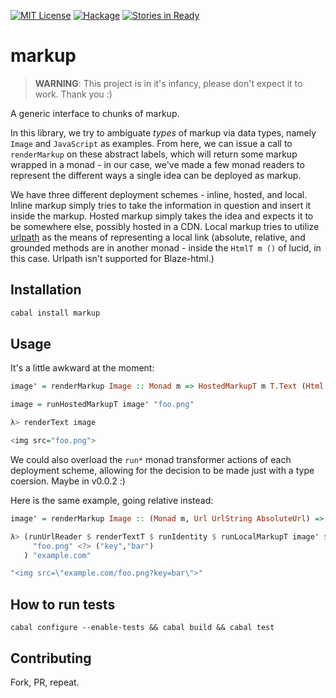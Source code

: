 [![MIT License](http://img.shields.io/badge/license-MIT-brightgreen.svg)](https://tldrlegal.com/license/mit-license)
[![Hackage](http://img.shields.io/badge/hackage-0.0.3-brightgreen.svg)](https://hackage.haskell.org/package/markup)
[![Stories in Ready](https://badge.waffle.io/athanclark/markup.png?label=ready&title=Ready)](https://waffle.io/athanclark/markup)

markup
======

> **WARNING**: This project is in it's infancy, please don't expect it to work. 
> Thank you :)

A generic interface to chunks of markup.

In this library, we try to ambiguate _types_ of markup via data types, namely 
`Image` and `JavaScript` as examples. From here, we can issue a call to 
`renderMarkup` on these abstract labels, which will return some markup wrapped 
in a monad - in our case, we've made a few monad readers to represent the 
different ways a single idea can be deployed as markup.

We have three different deployment schemes - inline, hosted, and local. Inline 
markup simply tries to take the information in question and insert it inside the 
markup. Hosted markup simply takes the idea and expects it to be somewhere else, 
possibly hosted in a CDN. Local markup tries to utilize 
[urlpath](https://github.com/athanclark/urlpath) as the means of representing a 
local link (absolute, relative, and grounded methods are in another monad - 
inside the `HtmlT m ()` of lucid, in this case. Urlpath isn't supported for 
Blaze-html.)

## Installation

```bash
cabal install markup
```

## Usage

It's a little awkward at the moment:

```haskell
image' = renderMarkup Image :: Monad m => HostedMarkupT m T.Text (Html ())

image = runHostedMarkupT image' "foo.png"

λ> renderText image

<img src="foo.png">
```

We could also overload the `run*` monad transformer actions of each deployment 
scheme, allowing for the decision to be made just with a type coersion. Maybe in 
v0.0.2 :)

Here is the same example, going relative instead:

```haskell
image' = renderMarkup Image :: (Monad m, Url UrlString AbsoluteUrl) => LocalMarkupT UrlString m (HtmlT AbsoluteUrl ())

λ> (runUrlReader $ renderTextT $ runIdentity $ runLocalMarkupT image' $
     "foo.png" <?> ("key","bar")
   ) "example.com"

"<img src=\"example.com/foo.png?key=bar\">"
```

## How to run tests

```
cabal configure --enable-tests && cabal build && cabal test
```

## Contributing

Fork, PR, repeat.
